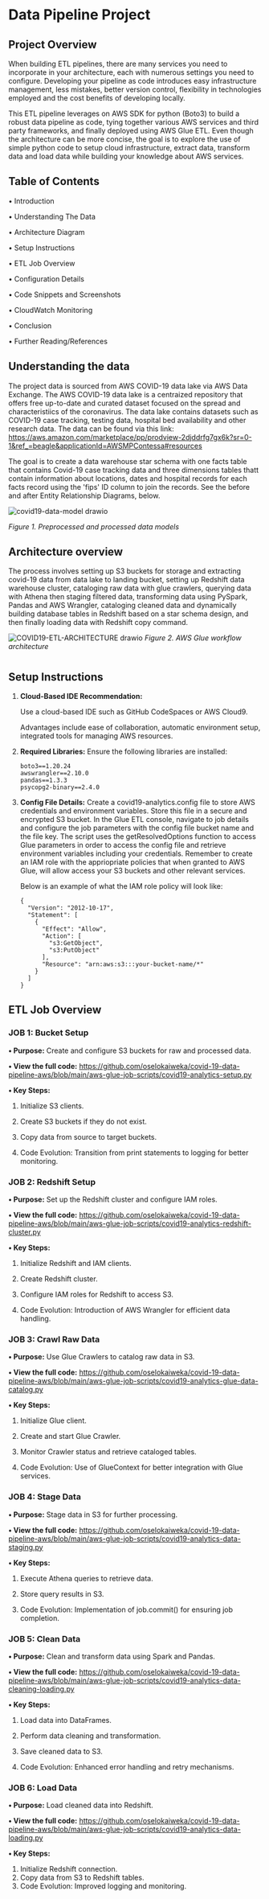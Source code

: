 # Data Pipeline Project


## Project Overview
When building ETL pipelines, there are many services you need to incorporate in your architecture, each with numerous settings you need to configure.  Developing your pipeline as code introduces easy infrastructure management, less mistakes, better version control, flexibility in technologies employed and the cost benefits of developing locally.

This ETL pipeline leverages on AWS SDK for python (Boto3) to build a robust data pipeline as code, tying together various AWS services and third party frameworks, and finally deployed using AWS Glue ETL. Even though the architecture can be more concise, the goal is to explore the use of simple python code to setup cloud infrastructure, extract data, transform data and load data while building your knowledge about AWS services.

## Table of Contents
•	Introduction

•	Understanding The Data

•	Architecture Diagram

•	Setup Instructions

•	ETL Job Overview

•	Configuration Details

•	Code Snippets and Screenshots

•	CloudWatch Monitoring

•	Conclusion

•	Further Reading/References


## Understanding the data
The project data is sourced from AWS COVID-19 data lake via AWS Data Exchange. The AWS COVID-19 data lake is a centraized repository that offers free up-to-date and curated dataset focused on the spread and characteristiics of the coronavirus. The data lake contains datasets such as COVID-19 case tracking, testing data, hospital bed availability and other research data. The data can be found via this link: https://aws.amazon.com/marketplace/pp/prodview-2djddrfg7gx6k?sr=0-1&ref_=beagle&applicationId=AWSMPContessa#resources

The goal is to create a data warehouse star schema with one facts table that contains Covid-19 case tracking data and three dimensions tables thatt contain information about locations, dates and hospital records for each facts record using the 'fips' ID column to join the records. See the before and after Entity Relationship Diagrams, below. 
 
![covid19-data-model drawio](https://github.com/user-attachments/assets/fd7692ff-eaac-4fa9-80a6-9340bfc1db81)

_Figure 1. Preprocessed and processed data models_

## Architecture overview
The process involves setting up S3 buckets for storage and extracting covid-19 data from data lake to landing bucket, setting up Redshift data warehouse cluster, cataloging raw data with glue crawlers, querying data with Athena then staging filtered data, transforming data using PySpark, Pandas and AWS Wrangler, cataloging cleaned data and dynamically building database tables in Redshift based on a star schema design, and then finally loading data with Redshift copy command.  


![COVID19-ETL-ARCHITECTURE drawio](https://github.com/user-attachments/assets/635eda25-85ba-4c43-a4f8-de0389ffbed5)
                          _Figure 2. AWS Glue workflow architecture_


#
## Setup Instructions
1.	**Cloud-Based IDE Recommendation:**
	
    Use a cloud-based IDE such as GitHub CodeSpaces or AWS Cloud9.

    Advantages include ease of collaboration, automatic environment setup, integrated tools for managing AWS resources.

2.  **Required Libraries:**
    Ensure the following libraries are installed:

        boto3==1.20.24
        awswrangler==2.10.0
        pandas==1.3.3
        psycopg2-binary==2.4.0

3.	**Config File Details:**
    Create a covid19-analytics.config file to store AWS credentials and environment variables. Store this file in a secure and encrypted S3 bucket. In the Glue ETL console, navigate to job details and configure the job parameters with the config file bucket name and the file key. The script uses the getResolvedOptions function to access Glue parameters in order to access the config file and retrieve environment variables including your credentials. Remember to create an IAM role with the appriopriate policies that when granted to AWS Glue, will allow access your S3 buckets and other relevant services. 

    Below is an example of what the IAM role policy will look like:

        {
          "Version": "2012-10-17", 
          "Statement": [
            {
              "Effect": "Allow", 
              "Action": [
                "s3:GetObject",
                "s3:PutObject"
              ],
              "Resource": "arn:aws:s3:::your-bucket-name/*"
            }
          ]
        }

## ETL Job Overview
### JOB 1: Bucket Setup
**•	Purpose:** Create and configure S3 buckets for raw and processed data.

**• View the full code:** https://github.com/oselokaiweka/covid-19-data-pipeline-aws/blob/main/aws-glue-job-scripts/covid19-analytics-setup.py

**•	Key Steps:**

  1. Initialize S3 clients.
  
  2. Create S3 buckets if they do not exist.
  
  3. Copy data from source to target buckets.
  
  4. Code Evolution: Transition from print statements to logging for better monitoring.
    
### JOB 2: Redshift Setup
**•	Purpose:** Set up the Redshift cluster and configure IAM roles.

**• View the full code:** https://github.com/oselokaiweka/covid-19-data-pipeline-aws/blob/main/aws-glue-job-scripts/covid19-analytics-redshift-cluster.py

**•	Key Steps:**

  1. Initialize Redshift and IAM clients.
  
  2. Create Redshift cluster.
  
  3. Configure IAM roles for Redshift to access S3.
  
  4. Code Evolution: Introduction of AWS Wrangler for efficient data handling.

### JOB 3: Crawl Raw Data
**•	Purpose:** Use Glue Crawlers to catalog raw data in S3.

**• View the full code:** https://github.com/oselokaiweka/covid-19-data-pipeline-aws/blob/main/aws-glue-job-scripts/covid19-analytics-glue-data-catalog.py

**•	Key Steps:**

  1. Initialize Glue client.
  
  2. Create and start Glue Crawler.
  
  3. Monitor Crawler status and retrieve cataloged tables.
  
  4. Code Evolution: Use of GlueContext for better integration with Glue services.

### JOB 4: Stage Data
**•	Purpose:** Stage data in S3 for further processing.

**• View the full code:** https://github.com/oselokaiweka/covid-19-data-pipeline-aws/blob/main/aws-glue-job-scripts/covid19-analytics-data-staging.py

**•	Key Steps:**

  1. Execute Athena queries to retrieve data.
  
  2. Store query results in S3.
  
  3. Code Evolution: Implementation of job.commit() for ensuring job completion.

### JOB 5: Clean Data
**•	Purpose:** Clean and transform data using Spark and Pandas.

**• View the full code:** https://github.com/oselokaiweka/covid-19-data-pipeline-aws/blob/main/aws-glue-job-scripts/covid19-analytics-data-cleaning-loading.py

**•	Key Steps:**

  1. Load data into DataFrames.
  
  2. Perform data cleaning and transformation.
  
  3. Save cleaned data to S3.
  
  4. Code Evolution: Enhanced error handling and retry mechanisms.

### JOB 6: Load Data
**•	Purpose:** Load cleaned data into Redshift.

**• View the full code:** https://github.com/oselokaiweka/covid-19-data-pipeline-aws/blob/main/aws-glue-job-scripts/covid19-analytics-data-loading.py

**•	Key Steps:**

1. Initialize Redshift connection.
2. Copy data from S3 to Redshift tables.
3. Code Evolution: Improved logging and monitoring.
